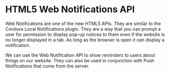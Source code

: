# HTML5 Web Notifications API

Web Notifications are one of the new HTML5 APIs. They are similar to the Cordova Local Notifications plugin. They are a way that you can prompt a user for permission to display pop-up notices to them even if the website is no longer displayed in a tab. As long as the browser is open it can display a notification.

We can use the Web Notification API to show reminders to users about things on our website. They can also be used in conjunction with Push Notifications that come from the server.

<YouTube
    title="Web Notifications"
    url="https://www.youtube.com/embed/EEhohSp0if4"
/>